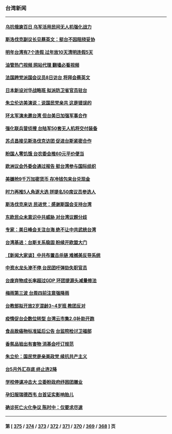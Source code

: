 ### 台湾新闻
---
#### [乌抗俄逾百日 乌军活用民间无人机强化战力](../../pages/ncid1349361/n13754011.md?06072045) 
#### [斯洛伐克副议长见蔡英文：挺台不因阻挠妥协](../../pages/ncid1349361/n13754048.md?06072045) 
#### [明年台湾有7个连假 过年放10天清明连假5天](../../pages/ncid1349361/n13753945.md?06072045) 
#### [油管热门视频 网站代理 翻墙必看视频](http://209.222.30.114:81/youtube.html?06072045)
#### [法国跨党派国会议员8日访台 将拜会蔡英文](../../pages/ncid1349361/n13753935.md?06072045) 
#### [日本新设对华战略班 拟派防卫省官员驻台](../../pages/ncid1349361/n13753832.md?06072045) 
#### [朱立伦访美演说：说国民党亲共 这是错误的](../../pages/ncid1349361/n13753782.md?06072045) 
#### [环太军演未邀台湾 但台美日加强军事合作](../../pages/ncid1349361/n13753691.md?06072045) 
#### [强化联兵营侦搜 台陆军50套无人机将交付装备](../../pages/ncid1349361/n13753443.md?06072045) 
#### [苏贞昌接见斯洛伐克访团 促进台斯紧密合作](../../pages/ncid1349361/n13753492.md?06072045) 
#### [盼国人零饥饿 台农委会推60元平价便当](../../pages/ncid1349361/n13753605.md?06072045) 
#### [欧洲议会外委会通过报告 挺台湾参与国际组织](../../pages/ncid1349361/n13753561.md?06072045) 
#### [美嫌抢9千万加密货币 存冷钱包来台兑现金](../../pages/ncid1349361/n13753541.md?06072045) 
#### [时力再推5人角逐大选 拼提名50席议员参选人](../../pages/ncid1349361/n13753546.md?06072045) 
#### [斯洛伐克来访 民进党：感谢斯国会支持台湾](../../pages/ncid1349361/n13753494.md?06072045) 
#### [东欧民众未意识中共威胁 对台湾议题分歧](../../pages/ncid1349361/n13753495.md?06072045) 
#### [专家：美日峰会关注台海 绝不让中共武统台湾](../../pages/ncid1349361/n13753370.md?06072045) 
#### [台湾基进：台斯关系稳固 盼续开欧盟大门](../../pages/ncid1349361/n13753496.md?06072045) 
#### [【新闻大家谈】中共布置击杀链 难撼美反导系统](../../pages/ncid1349361/n13753489.md?06072045) 
#### [中资水龙头渗不停 台民团吁弹劾失职官员](../../pages/ncid1349361/n13753517.md?06072045) 
#### [台废弃物成长率超过GDP 环团提源头减量修法](../../pages/ncid1349361/n13753474.md?06072045) 
#### [梅雨第三波 台周四前注意强降雨](../../pages/ncid1349361/n13753477.md?06072045) 
#### [台教部拟开放2岁混龄3~4岁班 教团反对](../../pages/ncid1349361/n13753480.md?06072045) 
#### [疫情促台企数位转型 台湾云市集2.0补助开跑](../../pages/ncid1349361/n13753497.md?06072045) 
#### [食品致癌物标准延后公告 台监院检讨卫福部](../../pages/ncid1349361/n13753485.md?06072045) 
#### [香氛品验出有害物 消基会吁订规范](../../pages/ncid1349361/n13753483.md?06072045) 
#### [朱立伦：国民党是亲美政党 续抗共产主义](../../pages/ncid1349361/n13753448.md?06072045) 
#### [台5月外汇存底 终止连2降](../../pages/ncid1349361/n13753441.md?06072045) 
#### [学校停课冲击大 立委盼政府纾困团膳业](../../pages/ncid1349361/n13753455.md?06072045) 
#### [孕妇服瑞德西韦 台首证实影响胎儿](../../pages/ncid1349361/n13753465.md?06072045) 
#### [确诊死亡火化争议 陈时中：仅要求尽速](../../pages/ncid1349361/n13753462.md?06072045) 

---
#### 第 [ [375](./375.md?06072045) / [374](./374.md?06072045) / [373](./373.md?06072045) / [372](./372.md?06072045) / [371](./371.md?06072045) / [370](./370.md?06072045) / [369](./369.md?06072045) / [368](./368.md?06072045) ] 页
